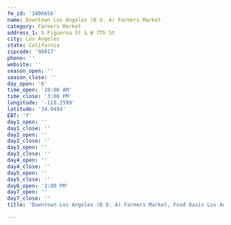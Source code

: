 ```yaml
---
fm_id: '1006656'
name: Downtown Los Angeles (B O. A) Farmers Market
category: Farmers Market
address_1: S Figueroa St & W 7Th St
city: Los Angeles
state: California
zipcode: '90017'
phone: ''
website: ''
season_open: ''
season_close: ''
day_open: '6'
time_open: '10:00 AM'
time_close: '3:00 PM'
longitude: '-118.2599'
latitude: '34.0494'
EBT: 'Y'
day1_open: ''
day1_close: ''
day2_open: ''
day2_close: ''
day3_open: ''
day3_close: ''
day4_open: ''
day4_close: ''
day5_open: ''
day5_close: ''
day6_open: '3:00 PM'
day7_open: ''
day7_close: ''
title: 'Downtown Los Angeles (B O. A) Farmers Market, Food Oasis Los Angeles'

---
```

